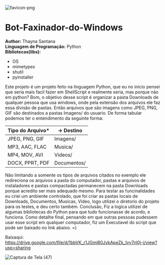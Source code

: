 ![favicon-png](https://github.com/ThaynaSantana/Bot-Faxinador-do-Windows/assets/88935936/cb172a47-1e58-499a-a736-e681f4664dcd)
# Bot-Faxinador-do-Windows


<b>Author:</b> Thayna Santana <br>
<b>Linguagem de Programação:</b> Python <br>
<b>Bibliotecas(libs):</b>
- OS
- mimetypes
- shutil
- pyinstaller

Este projeto é um projeto feito na linguagem Python, que eu no inicio pensei que seria mais facil fazer em ShellScript e realmente seria, mas porque não em python?
Bom, o objetivo desse script é organizar a pasta Downloads de qualquer pessoa que usa windows, onde pela extensão dos arquivos ele faz essa divisão de pastas.
Então arquivos que são imagens como JPEG, PNG, GIF são destinados a pastas Imagens/ do usuario.
De forma tabular podemos ter o entendimento da seguinte forma:

| Tipo do Arquivo* | -> Destino |
|-----------------|---------|
| JPEG, PNG, GIF  | Imagens/|
| MP3, AAC, FLAC  | Musica/ |
| MP4, MOV, AVI   | Videos/ |
| DOCX, PPRT, PDF | Documentos/|

Não limitando a somente os tipos de arquivos citados no exemplo ele redireciona os arquivos a pasta do computador, pastas e arquivos de instaladores e pastas compactadas permanecem na pasta Downloads porque acredito ser mais adequado mesmo. Para testar as funcinalidades eu criei um ambiente controlado, que foi criar as pastas locais de 
Downloads, Documentos, Musicas, Video, logo utilizei o diretorio do projeto para os testes, e deu certo também.
Conclusão, Fiz a logica utilizei de algumas bibliotecas do Python para que tudo funcionasse de acordo, e funciona. Como detalhe final, pensando em que outras pessoas pudessem usar esse
script em qualquer computador, fiz um Executavel do script que pode ser baixado no link abaixo. =)

Baixaqui: https://drive.google.com/file/d/1bbVK_r1JGmj80JvkApeZk_Ivy7nl0j-j/view?usp=sharing

![Captura de Tela (47)](https://github.com/ThaynaSantana/Bot-Faxinador-do-Windows/assets/88935936/83306062-0092-4dff-b8da-6e692ea49e0e)
